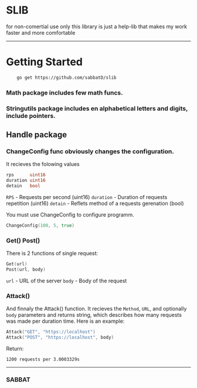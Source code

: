 # SLIB
for non-comertial use only
this library is just a help-lib that makes my work faster and more comfortable

---

# Getting Started
```bash
    go get https://github.com/sabbatD/slib
```
### Math package includes few math funcs.
### Stringutils package includes en alphabetical letters and digits, include pointers.

## Handle package
### ChangeConfig func obviously changes the configuration.
It recieves the folowing values
```go
rps      uint16
duration uint16
detain   bool
```
`RPS` - Requests per second (uint16)
`duration` - Duration of requests repetition  (uint16)
`detain` - Reflets method of a requests gerenation  (bool)

You must use ChangeConfig to configure programm.
```go
ChangeConfig(100, 5, true)
```
### Get() Post()
There is 2 functions of single request:
```go
Get(url)
Post(url, body)
```
`url` - URL of the server
`body` - Body of the request

### Attack()
And finnaly the Attack() function.
It recieves the `Method`, `URL`, and optionally `body` parameters and returns string, which describes how many requests was made per duration time.
Here is an example:

```go
Attack("GET", "https://localhost")
Attack("POST", "https://localhost", body)
```

Return:
```
1200 requests per 3.0003329s
```
---

### SABBAT